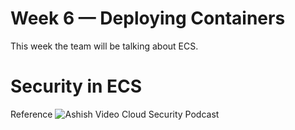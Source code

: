 # Week 6 — Deploying Containers
This week the team will be talking about ECS.

# Security in ECS

Reference
![Ashish Video Cloud Security Podcast](https://www.youtube.com/watch?v=zz2FQAk1I28&list=PLBfufR7vyJJ7k25byhRXJldB5AiwgNnWv&index=58)